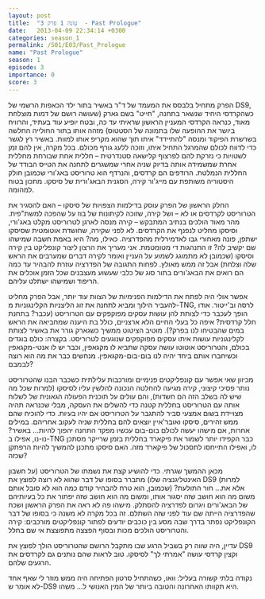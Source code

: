 ```yaml
---
layout: post
title:  "עונה 1 פרק 3  - Past Prologue"
date:   2013-04-09 22:34:14 +0300
categories: season_1
permalink: /S01/E03/Past_Prologue
name: "Past Prologue"
season: 1
episode: 3
importance: 0
score: 3
---
```


הפרק מתחיל בלבסס את המעמד של ד"ר באשיר בתור ילד הכאפות הרשמי של DS9, כשהקרדסי היחיד שנשאר בתחנה, "חייט" בשם גארק (שעושה רושם של דמות מוצלחת מאוד, כנראה הקרדסי המעניין הראשון שראיתי עד כה, ובטח יופיע עוד בעתיד, והרוויח ביושר את ההופעה שלו בתמונה של הסטטוס) מזהה אותו בתור החולייה החלשה בשרשרת הפיקוד ומנסה "להתיידד" איתו תוך שהוא מקריפ אותו למוות. באשיר רץ לגשר כדי לדווח לכולם שהמרגל התחיל איתו, וזוכה ללעג גורף מכולם. בכל מקרה, אין להם זמן לשטויות כי נזרקת להם לפרצוף קלישאה סטנדרטית – חללית אחת שבורחת מחללית אחרת שמשמידה אותה בדיוק שניה אחרי שמשגרים לתחנה את הטייס הבודד של החללית הנמלטת. הרודפים הם קרדסים, והנרדף הוא טרוריסט באג'ורי שכמובן חולק היסטוריה משותפת עם מייג'ור קירה, הסגנית הבאג'ורית של סיסקו. מתכון בטוח למהומה.

החלק הראשון של הפרק עוסק בדילמות הצפויות של סיסקו – האם להסגיר את הטרוריסט לקרדסים או לא – ושל קירה, שזוכה לקיתונות של בוז על שהפכה למשת"פית. מהר מאוד הולכים בנתיב המתבקש – קירה מנסה לארגן לטרוריסט מקלט באג'ורי, וסיסקו מחליט לנפנף את הקרדסים. לא לפני שקירה, שחושדת אוטומטית שסיסקו ישתפן, פונה מאחורי גבו לאדמירלית מהפדרציה. כאילו, מה? היא באמת חשבה שמישהו שם יקשיב לה? זו התנהגות די מטומטמת. אני מעריך את הרצון ליצור קונפליקט בין קירה וסיסקו (שכמובן לא מתמוגג לשמוע על העניין ואומר לקירה דברים שמערבים את הראש שלה וצלחת) אבל זה ממש מאולץ. לפחות התגובה של הפדרציה עוזרת להבהיר עד כמה הם רואים את הבאג'ורים בתור סוג של כלבי שעשוע מעצבנים שכל הזמן אוכלים את הריפוד ושמישהו ישתלט עליהם.

אפשר אולי היה לפתח את הדילמות הפנימיות של הצוות עוד יותר, אבל הפרק מחליט להעביר הילוך ומביא לתחנה את זוג הליצניות הקלינגוניות מ-TNG, לרסה וב'ייטור. אודו הופך לעכבר כדי לצותת להן עושות עסקים מפוקפקים עם הטרוריסט (עכבר? בתחנת חלל קרדסית? איפה כל בעלי החיים הלא ארצניים, כולל בת היענה שמחביאה את הראש במים שהבטיחו לנו בפרק?). מוטיב הציטוט ממשיך כשגארק גורר את באשיר לצותת לקלינגוניות עושות איתו עסקים מפוקפקים שנוגעים לטרוריסט. בקצרה: כולם בוגדים בכולם, והטרוריסט אוטוטו עושה עסקה שתביא לו מקגאפין, וכבר יש לו אנטי-מקגאפין וכשיחברו אותם ביחד יהיה לנו בום-בום-מקגאפין. מנחשים כבר את מה הוא רוצה לבמבם?

מכיוון שאי אפשר עם קונפליקטים פנימיים ומורכבות עלילתית כשכבר הבנו שהטרוריסט נותר פסיכי קיצוני, קירה מגיעה להחלטה הנכונה להלשין עליו לסיסקו (למרות שכל מה שיש לה בשלב הזה הם חשדות), והם עולים על תוכנית הפעולה הגאונית של לשלוח אותה עם הטרוריסט בחללית קטנה כדי להשלים את העסקה, מבלי שכנראה תהיה מצויידת בשום אמצעי סביר להתגבר על הטרוריסט אם יהיו בעיות. כדי להוכיח שהם ממש זהירים, סיסקו ואובר'איין יוצאים להם בחללית שניה לעקוב אחריהם. במילים אחרות, אם מישהו יעשה לכולם בום-בום עכשיו מפקד התחנה יהפוך להיות... באשיר? נו-נו, אפילו ב-TNG כבר הקפידו יותר לשמור את פיקארד בחללית בזמן שרייקר מסתכן לו, ואפילו התייחסו לתסכול של פיקארד מזה. האם סיסקו מתכנן להמשיך להיות הרפתקן שכזה?

מכאן ההמשך שגרתי. כדי להושיע קצת את נשמתו של הטרוריסט (על חשבון האינטליגנציה שלו) מתברר בסופו של דבר שהוא לא רוצה לפוצץ את DS9 (למרות שכמובן, הוא טרח להבהיר קודם כמה הוא לא סובל אותם) אלא את... חור התולעת? משום מה הוא חושב שזה יסגור אותו, ומשום מה הוא חושב שזה יפתור את כל בעיותיהם של הבאג'ורים ויגרום לפדרציה להסתלק. מישהו פה לא ראה את הפרק הראשון ושכח שהפדרציה הייתה שם עוד לפני שזה השתלם. זה בכל מקרה לא משנה כי בסופו של דבר הקונפליקט נפתר בדרך שבה מסע בין כוכבים יודעים לפתור קונפליקטים מורכבים: קירה והטרוריסט הולכים מכות ובסוף הפצצה מתפוצצת אי שם בחלל.

עדיין, היה שווה רק בשביל הרגע שבו מתקבל הרושם שהטרוריסט הולך לפוצץ את DS9 וקצין קרדסי עושה "אמרתי לך" לסיסקו. טוב לראות שהם נותנים גם לקרדסים את הרגעים שלהם.

נקודה בלתי קשורה בעליל: וואו, כשהתחיל סרטון הפתיחה היה ממש מוזר לי שאף אחד לא אומר ש-DS9 היא תקוותו האחרונה והטובה ביותר של המין האנושי ל... משהו.